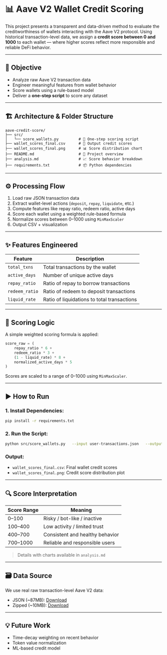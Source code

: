 
# 📊 Aave V2 Wallet Credit Scoring

This project presents a transparent and data-driven method to evaluate the creditworthiness of wallets interacting with the Aave V2 protocol. Using historical transaction-level data, we assign a **credit score between 0 and 1000** to each wallet — where higher scores reflect more responsible and reliable DeFi behavior.

---

## 🎯 Objective

- Analyze raw Aave V2 transaction data
- Engineer meaningful features from wallet behavior
- Score wallets using a rule-based model
- Deliver a **one-step script** to score any dataset

---

## 🏗️ Architecture & Folder Structure

```
aave-credit-score/
├── src/
│   └── score_wallets.py         # 🔁 One-step scoring script
├── wallet_scores_final.csv      # 📄 Output credit scores
├── wallet_scores_final.png      # 📊 Score distribution chart
├── README.md                    # 📘 Project overview
├── analysis.md                  # 📈 Score behavior breakdown
├── requirements.txt             # 📦 Python dependencies
```

---

## ⚙️ Processing Flow

1. Load raw JSON transaction data
2. Extract wallet-level actions (`deposit`, `repay`, `liquidate`, etc.)
3. Compute features like repay ratio, redeem ratio, active days
4. Score each wallet using a weighted rule-based formula
5. Normalize scores between 0–1000 using `MinMaxScaler`
6. Output CSV + visualization

---

## ✨ Features Engineered

| Feature         | Description                                           |
|----------------|-------------------------------------------------------|
| `total_txns`    | Total transactions by the wallet                     |
| `active_days`   | Number of unique active days                         |
| `repay_ratio`   | Ratio of repay to borrow transactions                |
| `redeem_ratio`  | Ratio of redeem to deposit transactions              |
| `liquid_rate`   | Ratio of liquidations to total transactions          |

---

## 🧮 Scoring Logic

A simple weighted scoring formula is applied:

```python
score_raw = (
    repay_ratio * 6 +
    redeem_ratio * 3 +
    (1 - liquid_rate) * 8 +
    normalized_active_days * 5
)
```

Scores are scaled to a range of 0–1000 using `MinMaxScaler`.

---

## ▶️ How to Run

### 1. Install Dependencies:
```bash
pip install -r requirements.txt
```

### 2. Run the Script:
```bash
python src/score_wallets.py   --input user-transactions.json   --output wallet_scores_final.csv
```

### Output:
- `wallet_scores_final.csv`: Final wallet credit scores
- `wallet_scores_final.png`: Credit score distribution plot

---

## 🔍 Score Interpretation

| Score Range  | Meaning                         |
|--------------|----------------------------------|
| 0–100        | Risky / bot-like / inactive     |
| 100–400      | Low activity / limited trust    |
| 400–700      | Consistent and healthy behavior |
| 700–1000     | Reliable and responsible users  |

> Details with charts available in `analysis.md`

---

## 🗃️ Data Source

We use real raw transaction-level Aave V2 data:

- JSON (~87MB): [Download](https://drive.google.com/file/d/1ISFbAXxadMrt7Zl96rmzzZmEKZnyW7FS/view?usp=sharing)
- Zipped (~10MB): [Download](https://drive.google.com/file/d/14ceBCLQ-BTcydDrFJauVA_PKAZ7VtDor/view?usp=sharing)

---

## 💡 Future Work

- Time-decay weighting on recent behavior
- Token value normalization
- ML-based credit model
